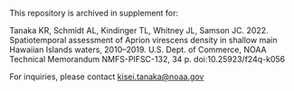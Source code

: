 This repository is archived in supplement for:

Tanaka KR, Schmidt AL, Kindinger TL, Whitney JL, Samson JC. 2022. Spatiotemporal assessment of Aprion virescens density in shallow main Hawaiian Islands waters, 2010–2019. U.S. Dept. of Commerce, NOAA Technical Memorandum NMFS-PIFSC-132, 34 p. doi:10.25923/f24q-k056

For inquiries, please contact kisei.tanaka@noaa.gov
